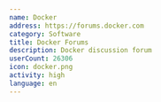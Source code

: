 ```yaml
---
name: Docker
address: https://forums.docker.com
category: Software
title: Docker Forums
description: Docker discussion forum
userCount: 26306
icon: docker.png
activity: high
language: en
---
```

